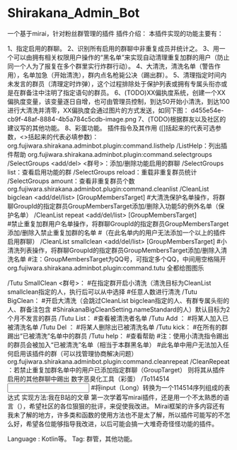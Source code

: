 # Shirakana_Admin_Bot
一个基于mirai，针对粉丝群管理的插件
插件介绍：
本插件实现的功能主要有：

1、指定启用的群聊。
2、识别所有启用的群聊中非重复成员并统计之。
3、用一个可以由拥有相关权限用户操作的“黑名单”来实现自动清理重复加群的用户（防止同一个人为了报复在多个群里实行炸群行动）。
4、大清洗，清洗名单（警告作用），名单加急（开始清洗），群内点名枪毙公决（踢出群）。
5、清理指定时间内未发言的群员（清理定时炸弹），这个过程排除处于保护列表或拥有专属头衔亦或是在群备注中注明了指定语句的群员。
6、(TODO)XX偏执度系统，创建一个XX偏执度变量，该变量逐日自增，也可由管理员控制，到达50开始小清洗，到达100进行大清洗并清零，XX偏执度会通过图片的方式发送，如同下图：
d455e54e-cb9f-48af-8884-4b5a784c5cdb-image.png
7、(TODO)根据群友以及社区的建议写的其他功能。
8、彩蛋功能。
插件指令及其作用
([]括起来的代表可选参数，<>括起来的代表必填参数)：
org.fujiwara.shirakana.adminbot.plugin:command.listhelp
   /ListHelp：列出插件帮助
org.fujiwara.shirakana.adminbot.plugin:command.selectgroups
/SelectGroups <add/del> <群号>：添加/删除功能启用的群聊
/SelectGroups list：查看启用功能的群
/SelectGroups reload：重载非重复群员统计
/SelectGroups amount：查看非重复群员个数
org.fujiwara.shirakana.adminbot.plugin:command.cleanlist
/CleanList bigclean <add/del/list> <GroupId> [GroupMembersTarget]
#大清洗保护名单操作，将群聊GroupId的指定群员GroupMembersTarget添加/删除入功能5的例外名单（保护名单）
/CleanList repeat <add/del/list> <GroupId> [GroupMembersTarget]    
#禁止重复加群用户名单操作，将群聊GroupId的指定群员GroupMembersTarget添加/删除入禁止重复加群的名单
#（在此名单内的用户无法添加一个以上的插件启用群聊）
/CleanList smallclean <add/del/list> <GroupId> [GroupMembersTarget]
#小清洗列表操作，将群聊GroupId的指定群员GroupMembersTarget添加/删除入清洗名单
#注：GroupMembersTarget为QQ号，可指定多个QQ，中间用空格隔开
org.fujiwara.shirakana.adminbot.plugin:command.tutu
全都给图图乐

/Tutu SmallClean <群号>：
#在指定群开启小清洗（清洗目标为CleanList smallclean指定的人，执行后可以从中选择
#任意人数进行清洗
/Tutu BigClean：
#开启大清洗（会跳过CleanList bigclean指定的人、有群专属头衔的人、群备注包含
#ShirakanaBigCleanSetting.nameStandard的人）默认目标为2个月不发言的群员
/Tutu List：
#查看被清洗者名单
/Tutu Add <QQ>：
#将某人加入已被清洗名单
/Tutu Del <QQ>：
#将某人删除出已被清洗名单
/Tutu kick：
#在所有的群踢出“已被清洗”名单中的群员
/Tutu help：
#查看帮助
#注：使用小清洗指令踢出的群员会被加入“已被清洗”名单（相当于本群黑名单）
#此名单中用户无法加入任何启用该插件的群（可以找管理协商解决问题）
org.fujiwara.shirakana.adminbot.plugin:command.cleanrepeat
/CleanRepeat <GroupTarget>：若禁止重复加群名单中的用户已添加指定群聊（GroupTarget）
则将其从插件启用的其他群聊中踢出
数字恶臭化工具（彩蛋）
/To114514 <input>
#将input（Long）转换为一个114514序列组成的表达式
实现方法:我在B站的文章
第一次学着写mirai插件，还是用一个不太熟悉的语言（），希望社区的各位狠狠的批评，来促使我改进。
Mirai框架的许多内容还有我未了解的地方，许多类和函数的使用方法也不是太了解，所以插件可能写的不怎么好，希望各位能够指导我改进，以后可能会搞一大堆奇奇怪怪功能的插件。

Language : Kotlin等。
Tag: 群管，其他功能。
